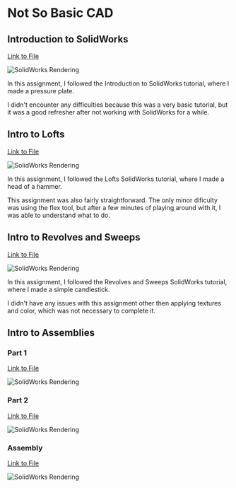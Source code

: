 # Not So Basic CAD
## Introduction to SolidWorks
<a href="https://github.com/jbailey24/Not-So-Basic-CAD/blob/master/Basics/Intro_to_SoildWorks.SLDPRT">Link to File</a> <br/>

![SolidWorks Rendering](https://lh6.googleusercontent.com/CbwzETQA5l0t3MZgjxq8EPP3CjqBPCud2LAkbhgsgq-BYQovwZhga_FAwdska8BVqJ4qXXRkPl3D81i0dLfnmzF4BLibkACv6xpZyuJyhJBzmszG_9_IMOrcZqOrU4KU8xb5IpOB)

In this assignment, I followed the Introduction to SolidWorks tutorial, where I made a pressure plate.

I didn't encounter any difficulties because this was a very basic tutorial, but it was a good refresher after not working with SolidWorks for a while.



## Intro to Lofts
<a href="https://github.com/jbailey24/Not-So-Basic-CAD/blob/master/Hammer_Lofts/HammerHead.SLDPRT">Link to File</a> <br/>

![SolidWorks Rendering](https://lh5.googleusercontent.com/3nfvcuqbYcyEgf24aTQTiO298Ov_e3fcIdKIdWpjW3I379o5ZwWFByKu8VuA6hsRrt8sbJzGLb0-qAPeFP_MxkQiJwp_GCqFOBhqgNPvjLg9-JrTDT2tYZe6Cizh2RHFuJ-rSPxF)

In this assignment, I followed the Lofts SolidWorks tutorial, where I made a head of a hammer.

This assignment was also fairly straightforward. The only minor dificulty was using the flex tool, but after a few minutes of playing around with it, I was able to understand what to do.


## Intro to Revolves and Sweeps
<a href="https://github.com/jbailey24/Not-So-Basic-CAD/blob/master/Lamp_Sweeps/Cstick.sldprt">Link to File</a> <br/>

![SolidWorks Rendering](https://lh5.googleusercontent.com/GBI30gdE-mzjkhvwfIglbgTo0ShspY4b6WdoqDWUBZclJ9WyBX0lRqbiBkrk7C3fABtUBlj2ypK53pvF07Smd0ZpdCamFLfUmVfrS18CgOgY59e0epKGFcU3XGcE1MKtZl1ctz4h)

In this assignment, I followed the Revolves and Sweeps SolidWorks tutorial, where I made a simple candlestick.

I didn't have any issues with this assignment other then applying textures and color, which was not necessary to complete it.


## Intro to Assemblies
### Part 1
<a href="https://github.com/jbailey24/Not-So-Basic-CAD/blob/master/Peanut_Shelling/Intro_to_shelling_peanuts.SLDPRT">Link to File</a> <br/>

![SolidWorks Rendering](https://lh6.googleusercontent.com/spSUcocgxUCaHgBKU4z7O7crJimPI9MkB5xozAEJepmgZjwferyyOmtR6oGOBoAO5OO0uTpE0IB4mTXi0t9J7I4CUeeSNRrVqVv0Tj9S8TehH9Z1fKMemo9FAifvoDiDOJ6oJMbs)

### Part 2
<a href="https://github.com/jbailey24/Not-So-Basic-CAD/blob/master/Peanut_Shelling/Intro_to_shelling_peanuts_2.SLDPRT">Link to File</a> <br/>

![SolidWorks Rendering](https://lh6.googleusercontent.com/V2PRxVqBTU_ZUgjtOF-SQkK4KyRHEiAOJT_abFiulgWULDLgIxezL-DfD-zPjm4titvzwqQXO6lV33HHNTvoIfG8dQZG0YzvRj3jLVt19x8KUWbaxLGZIhOn47-nvlnEX7-_MFrR)

### Assembly
<a href="https://github.com/jbailey24/Not-So-Basic-CAD/blob/master/Peanut_Shelling/Peanut_Shelling_Cannon.SLDASM">Link to File</a> <br/>

![SolidWorks Rendering](https://lh4.googleusercontent.com/nWtsba6O_HYMCBssNTRICOANxSbK09qsIDKyaGA4HEiuVo5UVecCajXDhO0qwAOzi2_BdQ1dCYynI1xk403OqZBAwa-pOyWWjFApBtoqI3_kc2gJSa8zfKTyTLr2eVw6xNB9PlDN)
